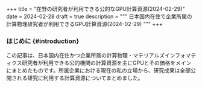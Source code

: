 +++
title = "在野の研究者が利用できる公的なGPU計算資源(2024-02-29)"
date = 2024-02-28
draft = true
description = """
日本国内在住で企業所属の計算物理研究者が利用できるGPU計算資源(2024-02-29)
"""
+++

### はじめに {#introduction}

この記事は、日本国内在住かつ企業所属の計算物理・マテリアルズインフォマティクス研究者が利用できる公的機関の計算資源を主にGPUとその価格をメインにまとめたものです。所属企業における現在の私の立場から、研究成果は全部公開される研究に利用する計算資源についてまとめました。
